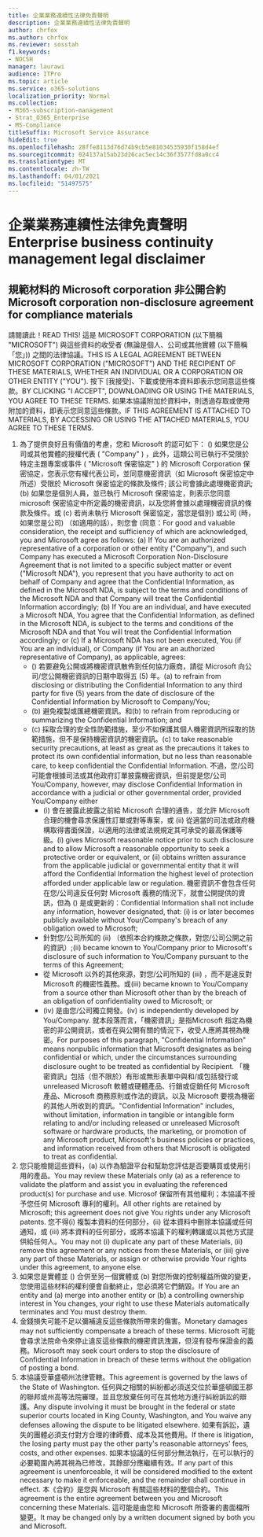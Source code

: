```yaml
---
title: 企業業務連續性法律免責聲明
description: 企業業務連續性法律免責聲明
author: chrfox
ms.author: chrfox
ms.reviewer: sosstah
f1.keywords:
- NOCSH
manager: laurawi
audience: ITPro
ms.topic: article
ms.service: o365-solutions
localization_priority: Normal
ms.collection:
- M365-subscription-management
- Strat_O365_Enterprise
- MS-Compliance
titleSuffix: Microsoft Service Assurance
hideEdit: true
ms.openlocfilehash: 28ffe8113d76d74b9cb5e81034535930f158d4ef
ms.sourcegitcommit: 024137a15ab23d26cac5ec14c36f3577fd8a0cc4
ms.translationtype: MT
ms.contentlocale: zh-TW
ms.lasthandoff: 04/01/2021
ms.locfileid: "51497575"
---
```

# <a name="enterprise-business-continuity-management-legal-disclaimer"></a><span data-ttu-id="32a53-103">企業業務連續性法律免責聲明</span><span class="sxs-lookup"><span data-stu-id="32a53-103">Enterprise business continuity management legal disclaimer</span></span>

## <a name="microsoft-corporation-non-disclosure-agreement-for-compliance-materials"></a><span data-ttu-id="32a53-104">規範材料的 Microsoft corporation 非公開合約</span><span class="sxs-lookup"><span data-stu-id="32a53-104">Microsoft corporation non-disclosure agreement for compliance materials</span></span>

<span data-ttu-id="32a53-105">請閱讀此！</span><span class="sxs-lookup"><span data-stu-id="32a53-105">READ THIS!</span></span> <span data-ttu-id="32a53-106">這是 MICROSOFT CORPORATION (以下簡稱 "MICROSOFT") 與這些資料的收受者 (無論是個人、公司或其他實體 (以下簡稱「您」)) 之間的法律協議。</span><span class="sxs-lookup"><span data-stu-id="32a53-106">THIS IS A LEGAL AGREEMENT BETWEEN MICROSOFT CORPORATION ("MICROSOFT") AND THE RECIPIENT OF THESE MATERIALS, WHETHER AN INDIVIDUAL OR A CORPORATION OR OTHER ENTITY ("YOU").</span></span> <span data-ttu-id="32a53-107">按下 [我接受]、下載或使用本資料即表示您同意這些條款。</span><span class="sxs-lookup"><span data-stu-id="32a53-107">BY CLICKING "I ACCEPT", DOWNLOADING OR USING THE MATERIALS, YOU AGREE TO THESE TERMS.</span></span> <span data-ttu-id="32a53-108">如果本協議附加於資料中，則透過存取或使用附加的資料，即表示您同意這些條款。</span><span class="sxs-lookup"><span data-stu-id="32a53-108">IF THIS AGREEMENT IS ATTACHED TO MATERIALS, BY ACCESSING OR USING THE ATTACHED MATERIALS, YOU AGREE TO THESE TERMS.</span></span>

1. <span data-ttu-id="32a53-109">為了提供良好且有價值的考慮，您和 Microsoft 的認可如下： () 如果您是公司或其他實體的授權代表 ( "Company" ) ，此外，這類公司已執行不受限於特定主題專案或事件 ( "Microsoft 保密協定" ) 的 Microsoft Corporation 保密協定，您表示您有權代表公司，並同意機密資訊（如 Microsoft 保密協定中所述）受限於 Microsoft 保密協定的條款及條件; 該公司會據此處理機密資訊; (b) 如果您是個別人員，並已執行 Microsoft 保密協定，則表示您同意 microsoft 保密協定中所定義的機密資訊，以及您將會據以處理機密資訊的條款及條件。或 (c) 若尚未執行 Microsoft 保密協定，當您是個別) 或公司 (時，如果您是公司) （如適用的話），則您會 (同意：</span><span class="sxs-lookup"><span data-stu-id="32a53-109">For good and valuable consideration, the receipt and sufficiency of which are acknowledged, you and Microsoft agree as follows: (a) If You are an authorized representative of a corporation or other entity ("Company"), and such Company has executed a Microsoft Corporation Non-Disclosure Agreement that is not limited to a specific subject matter or event ("Microsoft NDA"), you represent that you have authority to act on behalf of Company and agree that the Confidential Information, as defined in the Microsoft NDA, is subject to the terms and  conditions of the Microsoft NDA and that Company will treat the Confidential Information accordingly; (b) If You are an individual, and have executed a  Microsoft NDA, You agree that the Confidential Information, as defined in the Microsoft NDA, is subject to the terms and conditions of the Microsoft NDA and  that You will treat the Confidential Information accordingly; or (c) If a Microsoft NDA has not been executed, You (if You are an individual), or Company (if You are an authorized representative of Company), as applicable, agrees:</span></span> 
    - <span data-ttu-id="32a53-110"> () 若要避免公開或將機密資訊散佈到任何協力廠商，請從 Microsoft 向公司/您公開機密資訊的日期中取得五 (5) 年。</span><span class="sxs-lookup"><span data-stu-id="32a53-110">(a) to refrain from disclosing or distributing the Confidential Information to any third party for five (5) years from the date of disclosure of the Confidential Information by Microsoft to Company/You;</span></span> 
    - <span data-ttu-id="32a53-111"> (b) 避免複製或匯總機密資訊。和</span><span class="sxs-lookup"><span data-stu-id="32a53-111">(b) to refrain from reproducing or summarizing the  Confidential Information; and</span></span> 
    - <span data-ttu-id="32a53-112"> (c) 採取合理的安全性防範措施，至少不如保護其個人機密資訊所採取的防範措施，但不是保持機密資訊的機密資訊。</span><span class="sxs-lookup"><span data-stu-id="32a53-112">(c) to take reasonable security precautions, at least as great as the precautions it takes to protect its own confidential information, but no less than reasonable care, to keep confidential the Confidential Information.</span></span> <span data-ttu-id="32a53-113">不過，您/公司可能會根據司法或其他政府訂單披露機密資訊，但前提是您/公司</span><span class="sxs-lookup"><span data-stu-id="32a53-113">You/Company, however, may disclose Confidential Information in  accordance with a judicial or other governmental order, provided You/Company either</span></span> 
        - <span data-ttu-id="32a53-114"> (i) 會在披露此披露之前給 Microsoft 合理的通告，並允許 Microsoft 合理的機會尋求保護性訂單或對等專案，或 (ii) 從適當的司法或政府機構取得書面保證，以適用的法律或法規規定其可承受的最高保護等級。</span><span class="sxs-lookup"><span data-stu-id="32a53-114">(i) gives Microsoft reasonable notice prior to such disclosure and to allow  Microsoft a reasonable opportunity to seek a protective order or equivalent, or (ii) obtains written assurance from the applicable judicial or governmental entity  that it will afford the Confidential Information the highest level of protection afforded under applicable law or regulation.</span></span> <span data-ttu-id="32a53-115">機密資訊不會包含任何在您/公司違反任何對 Microsoft 義務的情況下，就會公開提供的資訊，但為 () 是或更新的：</span><span class="sxs-lookup"><span data-stu-id="32a53-115">Confidential Information shall not include any information, however designated, that: (i) is or later becomes publicly available without Your/Company's breach of any obligation owed to  Microsoft;</span></span> 
        - <span data-ttu-id="32a53-116">針對您/公司所知的 (ii) （依照本合約條款之條款，對您/公司公開之前的資訊）;</span><span class="sxs-lookup"><span data-stu-id="32a53-116">(ii) became known to You/Company prior to Microsoft's disclosure of such information to You/Company pursuant to the terms of this Agreement;</span></span>
        - <span data-ttu-id="32a53-117">從 Microsoft 以外的其他來源，對您/公司所知的 (iii) ，而不是違反對 Microsoft 的機密性義務。或</span><span class="sxs-lookup"><span data-stu-id="32a53-117">(iii) became known to You/Company from a source other than Microsoft other than by the breach of an obligation of confidentiality owed to Microsoft; or</span></span>
        - <span data-ttu-id="32a53-118"> (iv) 是由您/公司獨立開發。</span><span class="sxs-lookup"><span data-stu-id="32a53-118">(iv) is  independently developed by You/Company.</span></span> <span data-ttu-id="32a53-119">就本段落而言，「機密資訊」是指Microsoft 指定為機密的非公開資訊，或者在與公開有關的情況下，收受人應將其視為機密。</span><span class="sxs-lookup"><span data-stu-id="32a53-119">For purposes of this paragraph, "Confidential Information" means nonpublic information that Microsoft designates as being confidential or which, under the circumstances surrounding disclosure ought to be treated as confidential by Recipient.</span></span> <span data-ttu-id="32a53-120">「機密資訊」包括（但不限於）有形或無形表單中與和/或包括發行或 unreleased Microsoft 軟體或硬體產品、行銷或促銷任何 Microsoft 產品、Microsoft 商務原則或作法的資訊，以及 Microsoft 要視為機密的其他人所收到的資訊。</span><span class="sxs-lookup"><span data-stu-id="32a53-120">"Confidential Information" includes, without limitation, information in tangible or intangible form relating to and/or including released or unreleased Microsoft software or hardware  products, the marketing, or promotion of any Microsoft product, Microsoft's business policies or practices, and information received from others that Microsoft is obligated to treat as confidential.</span></span>
2. <span data-ttu-id="32a53-121">您只能檢閱這些資料，(a) 以作為驗證平台和幫助您評估是否要購買或使用引用的產品。</span><span class="sxs-lookup"><span data-stu-id="32a53-121">You may review these Materials only (a) as a reference to validate the platform and assist you in evaluating the referenced product(s) for purchase and use.</span></span> <span data-ttu-id="32a53-122">Microsof 保留所有其他權利；本協議不授予您任何 Microsoft 專利的權利。</span><span class="sxs-lookup"><span data-stu-id="32a53-122">All other rights are retained by Microsoft; this agreement does not give You rights under any Microsoft patents.</span></span> <span data-ttu-id="32a53-123">您不得(i) 複製本資料的任何部分，(ii) 從本資料中刪除本協議或任何通知，或 (iii) 將本資料的任何部分，或將本協議下的權利轉讓或以其他方式提供給任何人。</span><span class="sxs-lookup"><span data-stu-id="32a53-123">You may not (i) duplicate any part of these Materials, (ii) remove this agreement or any notices from these Materials, or (iii) give any part of these Materials, or assign or otherwise provide Your rights under this agreement, to anyone else.</span></span> 
3. <span data-ttu-id="32a53-124">如果您是實體並 () 合併至另一個實體或 (b) 對您所做的控制權益所做的變更，您使用這些材料的權利便會自動終止，您必須將它們銷毀。</span><span class="sxs-lookup"><span data-stu-id="32a53-124">If You are an entity and (a) merge into another entity or (b) a controlling ownership interest in You changes, your right to use these Materials automatically terminates and You must destroy them.</span></span> 
4. <span data-ttu-id="32a53-125">金錢損失可能不足以彌補違反這些條款所帶來的傷害。</span><span class="sxs-lookup"><span data-stu-id="32a53-125">Monetary damages may not sufficiently compensate a breach of these terms.</span></span>  <span data-ttu-id="32a53-126">Microsoft 可能會尋求法院命令來停止違反這些條款的機密資訊洩漏，但沒有發布保證金的義務。</span><span class="sxs-lookup"><span data-stu-id="32a53-126">Microsoft may seek court orders to stop the disclosure of Confidential Information in breach of these terms without the obligation of posting a bond.</span></span>  
5. <span data-ttu-id="32a53-127">本協議受華盛頓州法律管轄。</span><span class="sxs-lookup"><span data-stu-id="32a53-127">This agreement is governed by the laws of the State of Washington.</span></span> <span data-ttu-id="32a53-128">任何與之相關的糾紛都必須送交位於華盛頓國王郡的聯邦或州高等法院審理，並且您放棄任何可在其他地方進行糾紛訴訟的辯護。</span><span class="sxs-lookup"><span data-stu-id="32a53-128">Any dispute involving it must be brought in the federal or state superior courts located in King County, Washington, and You waive any defenses allowing the dispute to be litigated elsewhere.</span></span> <span data-ttu-id="32a53-129">如果有訴訟，遺失的團體必須支付對方合理的律師費、成本及其他費用。</span><span class="sxs-lookup"><span data-stu-id="32a53-129">If there is litigation, the losing party must pay the other party's reasonable attorneys' fees, costs, and other expenses.</span></span> <span data-ttu-id="32a53-130">如果本協議的任何部分無法執行，在可以執行的必要範圍內將其視為已修改，其餘部分應繼續有效。</span><span class="sxs-lookup"><span data-stu-id="32a53-130">If any part of this agreement is unenforceable, it will be considered modified to the extent necessary to make it enforceable, and the remainder shall continue in effect.</span></span> <span data-ttu-id="32a53-131">本《合約》是您與 Microsoft 有關這些材料的整個合約。</span><span class="sxs-lookup"><span data-stu-id="32a53-131">This agreement is the entire agreement between you and Microsoft concerning these Materials.</span></span> <span data-ttu-id="32a53-132">這可能是由您和 Microsoft 所簽署的書面檔所變更。</span><span class="sxs-lookup"><span data-stu-id="32a53-132">It may be changed only by a written document signed by both you and Microsoft.</span></span>
